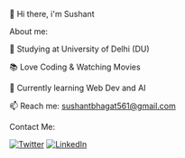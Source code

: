 👋 Hi there, i'm Sushant


About me:

🤖 Studying at University of Delhi (DU)

📚 Love Coding & Watching Movies

🌱 Currently learning Web Dev and AI

📫 Reach me: sushantbhagat561@gmail.com

Contact Me:

[![Twitter](https://img.shields.io/badge/X-1DA1F2?style=for-the-badge&logo=x&logoColor=white)](https://x.com/Sushant1864)
[![LinkedIn](https://img.shields.io/badge/LinkedIn-0A66C2?style=for-the-badge&logo=linkedin&logoColor=white)](https://www.linkedin.com/in/sushant-bhagat-9a3587329?utm_source=share&utm_campaign=share_via&utm_content=profile&utm_medium=android_app )

